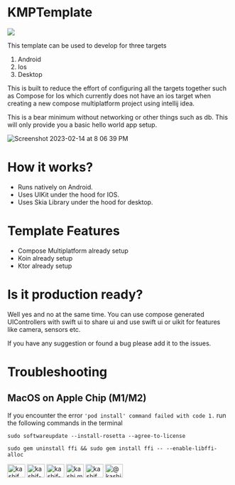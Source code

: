 # KMPTemplate

<a href="https://www.buymeacoffee.com/kashifmehmood"><img src="https://img.buymeacoffee.com/button-api/?text=Buy me a coffee&emoji=&slug=kashifmehmood&button_colour=FFDD00&font_colour=000000&font_family=Cookie&outline_colour=000000&coffee_colour=ffffff" /></a>

This template can be used to develop for three targets
1. Android
2. Ios
3. Desktop

This is built to reduce the effort of configuring all the targets together such as Compose for Ios which currently does not have an ios target when creating a new compose multiplatform project using intellij idea.

This is a bear minimum without networking or other things such as db. This will only provide you a basic hello world app setup.

![Screenshot 2023-02-14 at 8 06 39 PM](https://user-images.githubusercontent.com/61690178/218813583-2c7a2ef9-4b42-4095-b5a6-7a6d5417bbf9.png)

# How it works?
<ul>
<li>Runs natively on Android. </li>
<li>Uses UIKit under the hood for IOS. </li>
<li> Uses Skia Library under the hood for desktop. </li>
</ul>

# Template Features
<ul>
<li>Compose Multiplatform already setup </li>
<li>Koin already setup </li>
<li>Ktor already setup </li>
</ul>


# Is it production ready?
Well yes and no at the same time. You can use compose generated UIControllers with swift ui to share ui and use swift ui or uikit for features like camera, sensors etc.

If you have any suggestion or found a bug please add it to the issues.

# Troubleshooting

## MacOS on Apple Chip (M1/M2)
If you encounter the error `'pod install' command failed with code 1.` run the following commands 
in the terminal
```
sudo softwareupdate --install-rosetta --agree-to-license
```
```
sudo gem uninstall ffi && sudo gem install ffi -- --enable-libffi-alloc
```



<p align="left">
<a href="https://twitter.com/kashif_mehmood_" target="blank"><img align="center" src="https://raw.githubusercontent.com/rahuldkjain/github-profile-readme-generator/master/src/images/icons/Social/twitter.svg" alt="kashif_mehmood_" height="30" width="40" /></a>
<a href="https://linkedin.com/in/kashif-mehmood" target="blank"><img align="center" src="https://raw.githubusercontent.com/rahuldkjain/github-profile-readme-generator/master/src/images/icons/Social/linked-in-alt.svg" alt="kashif-mehmood" height="30" width="40" /></a>
<a href="https://stackoverflow.com/users/kashif-mehmood" target="blank"><img align="center" src="https://raw.githubusercontent.com/rahuldkjain/github-profile-readme-generator/master/src/images/icons/Social/stack-overflow.svg" alt="kashif-mehmood" height="30" width="40" /></a>
<a href="https://fb.com/kashi.m.456" target="blank"><img align="center" src="https://raw.githubusercontent.com/rahuldkjain/github-profile-readme-generator/master/src/images/icons/Social/facebook.svg" alt="kashi.m.456" height="30" width="40" /></a>
<a href="https://instagram.com/kashif_mehmood._" target="blank"><img align="center" src="https://raw.githubusercontent.com/rahuldkjain/github-profile-readme-generator/master/src/images/icons/Social/instagram.svg" alt="kashif_mehmood._" height="30" width="40" /></a>
<a href="https://medium.com/@kashif-mehmood-km" target="blank"><img align="center" src="https://raw.githubusercontent.com/rahuldkjain/github-profile-readme-generator/master/src/images/icons/Social/medium.svg" alt="@kashif-mehmood-km" height="30" width="40" /></a>
</p>

